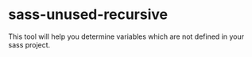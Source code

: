 # sass-unused-recursive
This tool will help you determine variables which are not defined in your sass project.
